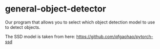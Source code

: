 # general-object-detector
Our program that allows you to select which object detection model to use to detect objects.

The SSD model is taken from here: https://github.com/qfgaohao/pytorch-ssd
